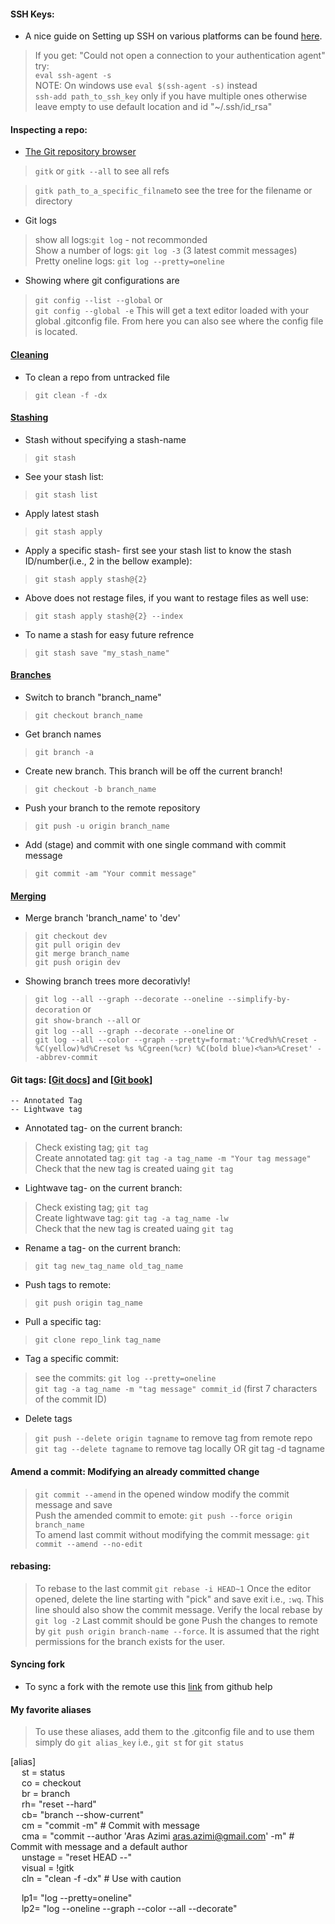 #### SSH Keys:
* A nice guide on Setting up SSH on various platforms can be found [here](https://confluence.atlassian.com/bitbucket/set-up-an-ssh-key-728138079.html#SetupanSSHkey-ssh3).  
> If you get: "Could not open a connection to your authentication agent" try:  
> `eval ssh-agent -s`  
NOTE: On windows use `eval $(ssh-agent -s)` instead  
> `ssh-add path_to_ssh_key` only if you have multiple ones otherwise leave empty to use default location and id "~/.ssh/id_rsa"

#### Inspecting a repo:
* [The Git repository browser](https://git-scm.com/docs/gitk)
>`gitk` or `gitk --all` to see all refs

>`gitk path_to_a_specific_filname`to see the tree for the filename or directory

* Git logs
> show all logs:`git log` - not recommonded  
> Show a number of logs: `git log -3` (3 latest commit messages)  
> Pretty oneline logs: `git log --pretty=oneline`  

* Showing where git configurations are
> `git config --list --global` or  
> `git config --global -e`  This will get a text editor loaded with your global .gitconfig file. From here you can also see where the config file is located.  


#### [Cleaning](https://git-scm.com/docs/git-clean)
* To clean a repo from untracked file
> `git clean -f -dx`  

#### [Stashing](https://git-scm.com/book/en/v1/Git-Tools-Stashing)

* Stash without specifying a stash-name
> `git stash`

* See your stash list:
> `git stash list`

* Apply latest stash
> `git stash apply`

* Apply a specific stash- first see your stash list to know the stash ID/number(i.e., 2 in the bellow example):
> `git stash apply stash@{2}`

* Above does not restage files, if you want to restage files as well use:
> `git stash apply stash@{2} --index`

* To name a stash for easy future refrence
> `git stash save "my_stash_name"`

#### [Branches](https://git-scm.com/docs/git-branch)
* Switch to branch "branch_name"
> `git checkout branch_name`

* Get branch names
> `git branch -a`

* Create new branch. This branch will be off the current branch!
> `git checkout -b branch_name`

* Push your branch to the remote repository
> `git push -u origin branch_name`

* Add (stage) and commit with one single command with commit message
> `git commit -am "Your commit message"`

#### [Merging](https://git-scm.com/docs/git-merge)
* Merge branch 'branch_name' to 'dev'
> `git checkout dev`  
> `git pull origin dev`  
> `git merge branch_name`  
> `git push origin dev`  

* Showing branch trees more decorativly!
> `git log --all --graph --decorate --oneline --simplify-by-decoration` or  
> `git show-branch --all` or  
> `git log --all --graph --decorate --oneline` or  
> `git log --all --color --graph --pretty=format:'%Cred%h%Creset -%C(yellow)%d%Creset %s %Cgreen(%cr) %C(bold blue)<%an>%Creset' --abbrev-commit`

#### Git tags: [[Git docs](https://git-scm.com/docs/git-tag)] and [[Git book](https://git-scm.com/book/en/v2/Git-Basics-Tagging)]
	-- Annotated Tag
	-- Lightwave tag

* Annotated tag- on the current branch:
> Check existing tag; `git tag`  
> Create annotated tag: `git tag -a tag_name -m "Your tag message"`  
> Check that the new tag is created uaing `git tag`  
* Lightwave tag- on the current branch:
> Check existing tag; `git tag`  
> Create lightwave tag: `git tag -a tag_name -lw`  
> Check that the new tag is created uaing `git tag`  

* Rename a tag- on the current branch:
> `git tag new_tag_name old_tag_name`

* Push tags to remote:
> `git push origin tag_name`  

* Pull a specific tag:
> `git clone repo_link tag_name`  

* Tag a specific commit:
> see the commits: `git log --pretty=oneline`  
> `git tag -a tag_name -m "tag message" commit_id` (first 7 characters of the commit ID)  

* Delete tags
> `git push --delete origin tagname` to remove tag from remote repo  
> `git tag --delete tagname` to remove tag locally OR git tag -d tagname  

#### Amend a commit: Modifying an already committed change
> `git commit --amend` in the opened window modify the commit message and save  
> Push the amended commit to emote: `git push --force origin branch_name`  
> To amend last commit without modifying the commit message: `git commit --amend --no-edit`  

#### rebasing:
> To rebase to the last commit `git rebase -i HEAD~1`
> Once the editor opened, delete the line starting with "pick" and save exit i.e., `:wq`. This line should also show the commit message.
> Verify the local rebase by `git log -2` Last commit should be gone
> Push the changes to remote by `git push origin branch-name --force`. It is assumed that the right permissions for the branch exists for the user.

#### Syncing fork
* To sync a fork with the remote use this [link](https://help.github.com/articles/syncing-a-fork/) from github help

#### My favorite aliases
> To use these aliases, add them to the .gitconfig file and to use them simply do `git alias_key` i.e., `git st` for `git status`

[alias]  
&emsp; st = status  
&emsp; co = checkout  
&emsp; br = branch  
&emsp; rh= "reset --hard"  
&emsp; cb= "branch --show-current"  
&emsp; cm = "commit -m" # Commit with message  
&emsp; cma = "commit --author 'Aras Azimi <aras.azimi@gmail.com>' -m" # Commit with message and a default author  
&emsp; unstage = "reset HEAD --"  
&emsp; visual = !gitk  
&emsp; cln = "clean -f -dx" # Use with caution  

&emsp; lp1= "log --pretty=oneline"  
&emsp; lp2= "log --oneline --graph --color --all --decorate"
